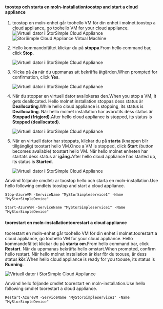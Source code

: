 #### <a name="toostop-and-start-a-cloud-appliance"></a><span data-ttu-id="4d77c-101">toostop och starta en moln-installation</span><span class="sxs-lookup"><span data-stu-id="4d77c-101">toostop and start a cloud appliance</span></span>

1. <span data-ttu-id="4d77c-102">toostop en moln-enhet går toohello VM för din enhet i molnet.</span><span class="sxs-lookup"><span data-stu-id="4d77c-102">toostop a cloud appliance, go toohello VM for your cloud appliance.</span></span>
    <span data-ttu-id="4d77c-103">![Virtuell dator i StorSimple Cloud Appliance](./media/storsimple-8000-stop-restart-cloud-appliance/sca-stop-restart1.png)</span><span class="sxs-lookup"><span data-stu-id="4d77c-103">![StorSimple Cloud Appliance Virtual Machine](./media/storsimple-8000-stop-restart-cloud-appliance/sca-stop-restart1.png)</span></span>

2. <span data-ttu-id="4d77c-104">Hello kommandofältet klickar du på **stoppa**.</span><span class="sxs-lookup"><span data-stu-id="4d77c-104">From hello command bar, click **Stop**.</span></span>

    ![Virtuell dator i StorSimple Cloud Appliance](./media/storsimple-8000-stop-restart-cloud-appliance/sca-stop-restart2.png)

3. <span data-ttu-id="4d77c-106">Klicka på **Ja** när du uppmanas att bekräfta åtgärden.</span><span class="sxs-lookup"><span data-stu-id="4d77c-106">When prompted for confirmation, click **Yes**.</span></span>

    ![Virtuell dator i StorSimple Cloud Appliance](./media/storsimple-8000-stop-restart-cloud-appliance/sca-stop-restart3.png)

4. <span data-ttu-id="4d77c-108">När du stoppar en virtuell dator avallokeras den.</span><span class="sxs-lookup"><span data-stu-id="4d77c-108">When you stop a VM, it gets deallocated.</span></span> <span data-ttu-id="4d77c-109">Hello molnet installation stoppas dess status är **Deallocating**.</span><span class="sxs-lookup"><span data-stu-id="4d77c-109">While hello cloud appliance is stopping, its status is **Deallocating**.</span></span> <span data-ttu-id="4d77c-110">När hello molnet installation har avbrutits dess status är **Stoppad (frigjord)**.</span><span class="sxs-lookup"><span data-stu-id="4d77c-110">After hello cloud appliance is stopped, its status is **Stopped (deallocated)**.</span></span>

    ![Virtuell dator i StorSimple Cloud Appliance](./media/storsimple-8000-stop-restart-cloud-appliance/sca-stop-restart4.png)

5. <span data-ttu-id="4d77c-112">När en virtuell dator har stoppats, klickar du på **starta** (knappen blir tillgänglig) toostart hello VM.</span><span class="sxs-lookup"><span data-stu-id="4d77c-112">Once a VM is stopped, click **Start** (button becomes available) toostart hello VM.</span></span> <span data-ttu-id="4d77c-113">När hello molnet enheten har startats dess status är **igång**.</span><span class="sxs-lookup"><span data-stu-id="4d77c-113">After hello cloud appliance has started up, its status is **Started**.</span></span>

    ![Virtuell dator i StorSimple Cloud Appliance](./media/storsimple-8000-stop-restart-cloud-appliance/sca-stop-restart5.png)

<span data-ttu-id="4d77c-115">Använd följande cmdlet: ar toostop hello och starta en moln-installation.</span><span class="sxs-lookup"><span data-stu-id="4d77c-115">Use hello following cmdlets toostop and start a cloud appliance.</span></span>

`Stop-AzureVM -ServiceName "MyStorSimpleservice1" -Name "MyStorSimpleDevice"`

`Start-AzureVM -ServiceName "MyStorSimpleservice1" -Name "MyStorSimpleDevice"`

#### <a name="toorestart-a-cloud-appliance"></a><span data-ttu-id="4d77c-116">toorestart en moln-installation</span><span class="sxs-lookup"><span data-stu-id="4d77c-116">toorestart a cloud appliance</span></span>

<span data-ttu-id="4d77c-117">toorestart en moln-enhet går toohello VM för din enhet i molnet.</span><span class="sxs-lookup"><span data-stu-id="4d77c-117">toorestart a cloud appliance, go toohello VM for your cloud appliance.</span></span> <span data-ttu-id="4d77c-118">Hello kommandofältet klickar du på **starta om**.</span><span class="sxs-lookup"><span data-stu-id="4d77c-118">From hello command bar, click **Restart**.</span></span> <span data-ttu-id="4d77c-119">När du uppmanas bekräfta hello omstart.</span><span class="sxs-lookup"><span data-stu-id="4d77c-119">When prompted, confirm hello restart.</span></span> <span data-ttu-id="4d77c-120">När hello molnet installation är klar för du toouse, är dess status **kör**.</span><span class="sxs-lookup"><span data-stu-id="4d77c-120">When hello cloud appliance is ready for you toouse, its status is **Running**.</span></span>

![Virtuell dator i StorSimple Cloud Appliance](./media/storsimple-8000-stop-restart-cloud-appliance/sca-stop-restart6.png)

<span data-ttu-id="4d77c-122">Använd hello följande cmdlet toorestart en moln-installation.</span><span class="sxs-lookup"><span data-stu-id="4d77c-122">Use hello following cmdlet toorestart a cloud appliance.</span></span>

`Restart-AzureVM -ServiceName "MyStorSimpleservice1" -Name "MyStorSimpleDevice"`

